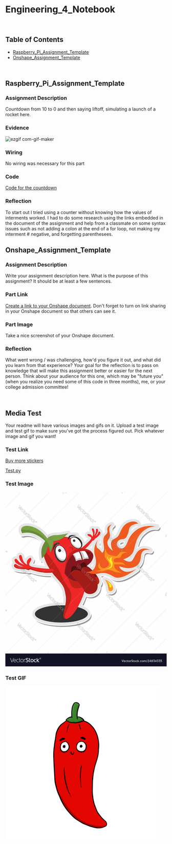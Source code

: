 # Engineering_4_Notebook

&nbsp;

## Table of Contents
* [Raspberry_Pi_Assignment_Template](#raspberry_pi_assignment_template)
* [Onshape_Assignment_Template](#onshape_assignment_template)

&nbsp;

## Raspberry_Pi_Assignment_Template

### Assignment Description

Countdown from 10 to 0 and then saying liftoff, simulating a launch of a rocket here.

### Evidence 

![ezgif com-gif-maker](https://user-images.githubusercontent.com/71345181/189191142-38c8a017-a819-4698-9af3-10123c35a570.gif)

### Wiring

No wiring was necessary for this part

### Code
[Code for the countdown](raspberry-pi/Launch.Pad.1)

### Reflection

To start out I tried using a counter without knowing how the values of interments worked. I had to do some research using the links embedded in the document of the assignment and help from a classmate on some syntax issues such as not adding a colon at the end of a for loop, not making my interment # negative, and forgetting parenthesees. 

## Onshape_Assignment_Template

### Assignment Description

Write your assignment description here. What is the purpose of this assignment? It should be at least a few sentences.

### Part Link 

[Create a link to your Onshape document](https://cvilleschools.onshape.com/documents/003e413cee57f7ccccaa15c2/w/ea71050bb283bf3bf088c96c/e/c85ae532263d3b551e1795d0?renderMode=0&uiState=62d9b9d7883c4f335ec42021). Don't forget to turn on link sharing in your Onshape document so that others can see it. 

### Part Image

Take a nice screenshot of your Onshape document. 

### Reflection

What went wrong / was challenging, how'd you figure it out, and what did you learn from that experience? Your goal for the reflection is to pass on knowledge that will make this assignment better or easier for the next person. Think about your audience for this one, which may be "future you" (when you realize you need some of this code in three months), me, or your college admission committee!

&nbsp;

## Media Test

Your readme will have various images and gifs on it. Upload a test image and test gif to make sure you've got the process figured out. Pick whatever image and gif you want!

### Test Link
[Buy more stickers](https://www.amazon.com/Stickers-Grocery-Warning-Labels-Adhesive/dp/B08SLZMMVW/ref=sr_1_3?keywords=spicy+stickers&qid=1662053762&sr=8-3)

[Test.py](raspberry-pi/test.py)
### Test Image
![New spicy sticker](images/Spicy.jpg)
### Test GIF
![Scared spicy man](images/Spicy.gif)
